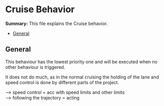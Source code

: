 # Cruise Behavior

**Summary:** This file explains the Cruise behavior.

- [General](#general)

## General

This behaviour has the lowest priority one and will be executed when no other behaviour is triggered.

It does not do much, as in the normal cruising the holding of the lane and speed control is done by different parts of the project.

--> speed control = acc with speed limits and other limits \
--> following the trajectory = acting

